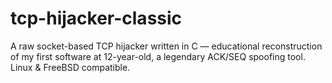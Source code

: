 # tcp-hijacker-classic
A raw socket-based TCP hijacker written in C — educational reconstruction of my first software at 12-year-old, a legendary ACK/SEQ spoofing tool. Linux &amp; FreeBSD compatible.
